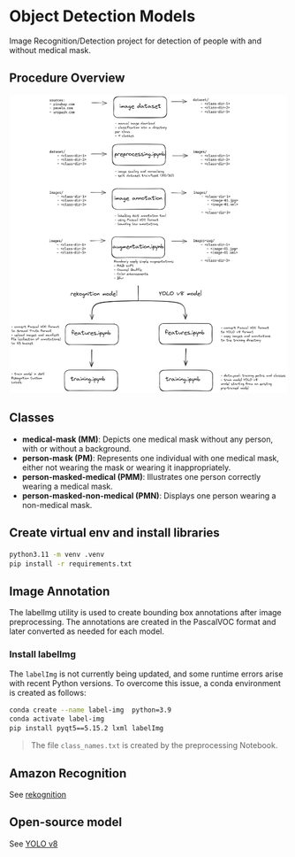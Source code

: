 # Object Detection Models

Image Recognition/Detection project for detection of people with and without medical mask.

## Procedure Overview

![](./overview.png)

## Classes

- **medical-mask (MM)**: Depicts one medical mask without any person, with or without a background.
- **person-mask (PM)**: Represents one individual with one medical mask, either not wearing the mask or wearing it inappropriately.
- **person-masked-medical (PMM)**: Illustrates one person correctly wearing a medical mask.
- **person-masked-non-medical (PMN)**: Displays one person wearing a non-medical mask.

## Create virtual env and install libraries
```bash
python3.11 -m venv .venv
pip install -r requirements.txt
```

## Image Annotation

The labelImg utility is used to create bounding box annotations after image preprocessing. The annotations are created in the PascalVOC format and later converted as needed for each model.

### Install labelImg
The `labelImg`  is not currently being updated, and some runtime errors arise with recent Python versions. To overcome this issue, a conda environment is created as follows:

```bash
conda create --name label-img  python=3.9
conda activate label-img
pip install pyqt5==5.15.2 lxml labelImg
```

> The file `class_names.txt` is created by the preprocessing Notebook.

## Amazon Recognition

See [rekognition](./rekognition)

## Open-source model

See [YOLO v8](./yolov8)
